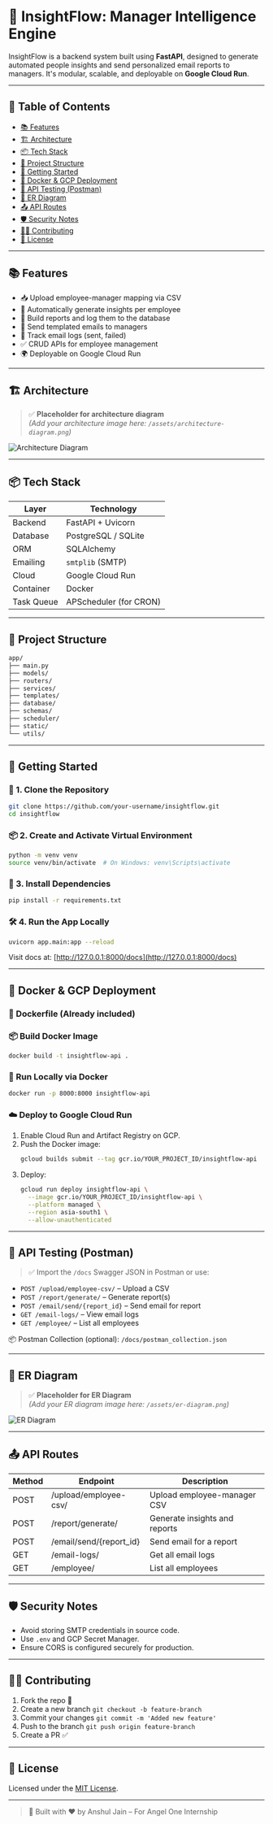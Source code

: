 # 🚀 InsightFlow: Manager Intelligence Engine

InsightFlow is a backend system built using **FastAPI**, designed to generate automated people insights and send personalized email reports to managers. It's modular, scalable, and deployable on **Google Cloud Run**.

---

## 📘 Table of Contents

- [📚 Features](#-features)
- [🏗️ Architecture](#-architecture)
- [📦 Tech Stack](#-tech-stack)
- [📁 Project Structure](#-project-structure)
- [🚀 Getting Started](#-getting-started)
- [🐳 Docker & GCP Deployment](#-docker--gcp-deployment)
- [🧪 API Testing (Postman)](#-api-testing-postman)
- [🧬 ER Diagram](#-er-diagram)
- [📤 API Routes](#-api-routes)
- [🛡️ Security Notes](#️-security-notes)
- [🧑‍💻 Contributing](#-contributing)
- [📜 License](#-license)

---

## 📚 Features

- 📥 Upload employee-manager mapping via CSV
- 🤖 Automatically generate insights per employee
- 📄 Build reports and log them to the database
- 📧 Send templated emails to managers
- 🧾 Track email logs (sent, failed)
- ✅ CRUD APIs for employee management
- 🌍 Deployable on Google Cloud Run

---

## 🏗️ Architecture

> ✅ **Placeholder for architecture diagram**  
> _(Add your architecture image here: `/assets/architecture-diagram.png`)_

![Architecture Diagram](./assets/architecture-diagram.png)

---

## 📦 Tech Stack

| Layer        | Technology               |
|--------------|--------------------------|
| Backend      | FastAPI + Uvicorn        |
| Database     | PostgreSQL / SQLite      |
| ORM          | SQLAlchemy               |
| Emailing     | `smtplib` (SMTP)         |
| Cloud        | Google Cloud Run         |
| Container    | Docker                   |
| Task Queue   | APScheduler (for CRON)   |

---

## 📁 Project Structure

```bash
app/
├── main.py
├── models/
├── routers/
├── services/
├── templates/
├── database/
├── schemas/
├── scheduler/
├── static/
└── utils/
```

---

## 🚀 Getting Started

### 🔧 1. Clone the Repository

```bash
git clone https://github.com/your-username/insightflow.git
cd insightflow
```

### 📦 2. Create and Activate Virtual Environment

```bash
python -m venv venv
source venv/bin/activate  # On Windows: venv\Scripts\activate
```

### 🧪 3. Install Dependencies

```bash
pip install -r requirements.txt
```

### 🛠️ 4. Run the App Locally

```bash
uvicorn app.main:app --reload
```

Visit docs at: [http://127.0.0.1:8000/docs](http://127.0.0.1:8000/docs)

---

## 🐳 Docker & GCP Deployment

### 📄 Dockerfile (Already included)

### 📦 Build Docker Image

```bash
docker build -t insightflow-api .
```

### 🚀 Run Locally via Docker

```bash
docker run -p 8000:8000 insightflow-api
```

### ☁️ Deploy to Google Cloud Run

1. Enable Cloud Run and Artifact Registry on GCP.
2. Push the Docker image:
   ```bash
   gcloud builds submit --tag gcr.io/YOUR_PROJECT_ID/insightflow-api
   ```
3. Deploy:
   ```bash
   gcloud run deploy insightflow-api \
     --image gcr.io/YOUR_PROJECT_ID/insightflow-api \
     --platform managed \
     --region asia-south1 \
     --allow-unauthenticated
   ```

---

## 🧪 API Testing (Postman)

> ✅ Import the `/docs` Swagger JSON in Postman or use:

- `POST /upload/employee-csv/` – Upload a CSV
- `POST /report/generate/` – Generate report(s)
- `POST /email/send/{report_id}` – Send email for report
- `GET /email-logs/` – View email logs
- `GET /employee/` – List all employees

📦 Postman Collection (optional): `/docs/postman_collection.json`

---

## 🧬 ER Diagram

> ✅ **Placeholder for ER Diagram**  
> _(Add your ER diagram image here: `/assets/er-diagram.png`)_

![ER Diagram](./assets/er-diagram.png)

---

## 📤 API Routes

| Method | Endpoint                         | Description                       |
|--------|----------------------------------|-----------------------------------|
| POST   | /upload/employee-csv/            | Upload employee-manager CSV       |
| POST   | /report/generate/                | Generate insights and reports     |
| POST   | /email/send/{report_id}          | Send email for a report           |
| GET    | /email-logs/                     | Get all email logs                |
| GET    | /employee/                       | List all employees                |

---

## 🛡️ Security Notes

- Avoid storing SMTP credentials in source code.
- Use `.env` and GCP Secret Manager.
- Ensure CORS is configured securely for production.

---

## 🧑‍💻 Contributing

1. Fork the repo 🍴  
2. Create a new branch `git checkout -b feature-branch`  
3. Commit your changes `git commit -m 'Added new feature'`  
4. Push to the branch `git push origin feature-branch`  
5. Create a PR ✅

---

## 📜 License

Licensed under the [MIT License](LICENSE).

---

> 🔗 Built with ❤️ by Anshul Jain – For Angel One Internship

